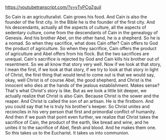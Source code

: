 https://youtubetranscript.com/?v=yTyPCgZgujI

 So Cain is an agriculturalist. Cain grows his food. And Cain is also the founder of the first city. In the Bible he is the founder of the first city. And his descendants, actually all the aspects of culture, all the aspects of sedentary culture, come from the descendants of Cain in the genealogy of Genesis. And his brother Abel, on the other hand, he is a shepherd. So he is a nomad. So when they sacrifice, what does Cain offer? Cain offers to God the product of agriculture. So when they sacrifice, Cain offers the product of agriculture and Abel offers from his flock. But the two sacrifices are unequal. Cain's sacrifice is rejected by God and Cain kills his brother out of resentment. So we all know that story very well. Now if we look at that story, I mean the first, if we look at that story, if we try to look at that story in light of Christ, the first thing that would tend to come out is that we would say, okay, well Christ is of course Abel, the good shepherd, and Christ is the innocent who dies at the hands of the jealous establishment. Makes sense? That's what Christ's story is like. But as we look a little bit deeper, we actually realize that Christ is also Cain. Because Christ is the sower and the reaper. And Christ is called the son of an artisan. He is the firstborn. And you could say that he is truly his brother's keeper. So Christ unites and reconciles in his very person that first and primordial conflict of humanity. And then if we push that point even further, we realize that Christ takes the sacrifice of Cain, the product of the earth, like bread and wine, and he unites it to the sacrifice of Abel, flesh and blood. And he makes them one. So this takes us to the Eucharist. It takes us into communion.